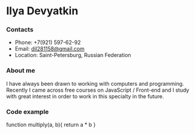# Ilya Devyatkin
### Contacts
* Phone: +7(921) 597-62-92
* Email: dil281158@gmail.com
* Location: Saint-Petersburg, Russian Federation
### About me
I have always been drawn to working with computers and programming. Recently I came across free courses on JavaScript / Front-end and I study with great interest in order to work in this specialty in the future.

### Code example
function multiply(a, b){
  return a * b
}

